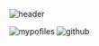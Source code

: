 ![header](https://capsule-render.vercel.app/api?type=Waving&text=HyeYeon's%20Profile&height=150&color=auto&animation=fadeIn&fontSize=40&fontAlign=70&fontAlignY=20)

![mypofiles](https://github-readme-stats.vercel.app/api?username=yanghyeyeon&theme=blue-green)
![github](https://img.shields.io/badge/GitHub-100000?style=for-the-badge&logo=github&logoColor=white)



